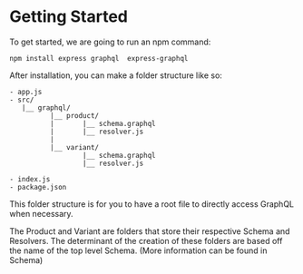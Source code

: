 # Getting Started

To get started, we are going to run an npm command:

```text
npm install express graphql  express-graphql
```

After installation, you can make a folder structure like so:

```text
- app.js
- src/
   |__ graphql/
          |__ product/
          |       |__ schema.graphql
          |       |__ resolver.js
          |
          |__ variant/
                  |__ schema.graphql
                  |__ resolver.js

- index.js
- package.json
```

This folder structure is for you to have a root file to directly access GraphQL when necessary. 

The Product and Variant are folders that store their respective Schema and Resolvers. The determinant of the creation of these folders are based off the name of the top level Schema. \(More information can be found in Schema\)

